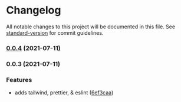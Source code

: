# Changelog

All notable changes to this project will be documented in this file. See [standard-version](https://github.com/conventional-changelog/standard-version) for commit guidelines.

### [0.0.4](https://github.com/davidroyer/vup/compare/v0.0.3...v0.0.4) (2021-07-11)

### 0.0.3 (2021-07-11)


### Features

* adds tailwind, prettier, & eslint ([6ef3caa](https://github.com/davidroyer/vup/commit/6ef3caacbcae9f1265dd782e8b58c4d91c9fc219))
